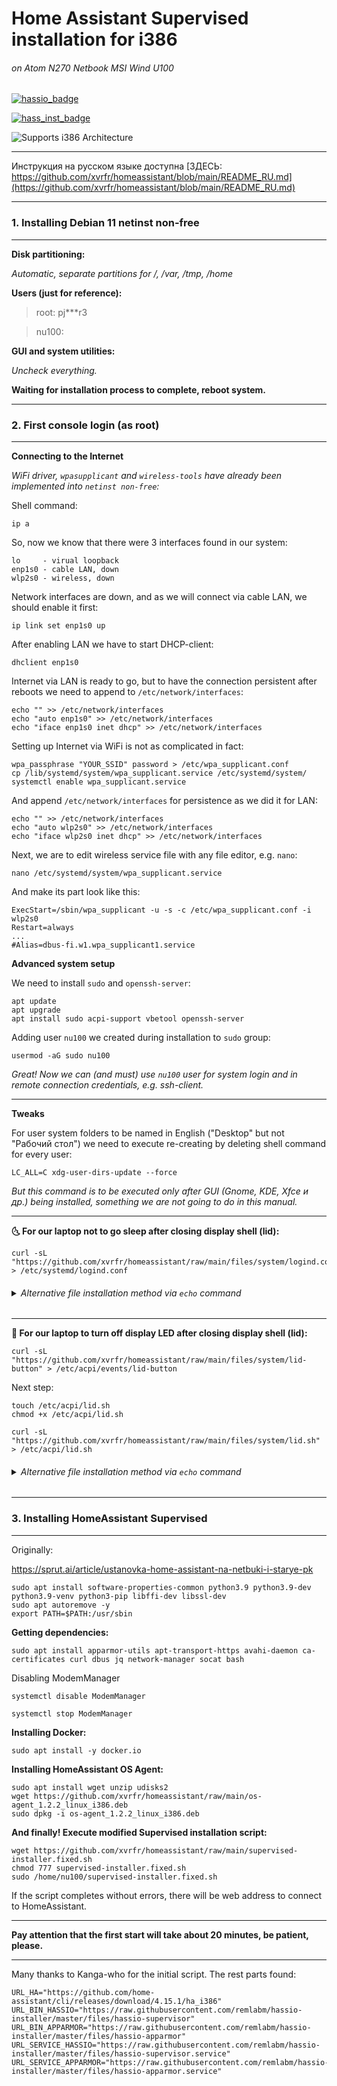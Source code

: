 
# Home Assistant Supervised installation for i386


###### on Atom N270 Netbook MSI Wind U100

[![hassio_badge](https://img.shields.io/badge/home%20assistant-%2341BDF5.svg?&style=for-the-badge&logo=home%20assistant&logoColor=white)](https://www.home-assistant.io/)

[![hass_inst_badge](https://img.shields.io/badge/HomeAssistant-Installer-blue.svg)](https://www.home-assistant.io/)

![Supports i386 Architecture](https://img.shields.io/badge/i386-yes-green.svg)
** **

Инструкция на русском языке доступна [ЗДЕСЬ: https://github.com/xvrfr/homeassistant/blob/main/README_RU.md](https://github.com/xvrfr/homeassistant/blob/main/README_RU.md)

---

### 1. Installing Debian 11 netinst non-free

** **

**Disk partitioning:**

_Automatic, separate partitions for /, /var, /tmp, /home_


**Users (just for reference):**

> root: pj***r3

> nu100: 


**GUI and system utilities:**

_Uncheck everything._

**Waiting for installation process to complete, reboot system.**

** **

### 2. First console login (as root)

** **

**Connecting to the Internet**

_WiFi driver, `wpasupplicant` and `wireless-tools` have already been implemented into `netinst non-free`:_

Shell command:

```Shell
ip a
```

So, now we know that there were 3 interfaces found in our system:
```
lo     - virual loopback
enp1s0 - cable LAN, down
wlp2s0 - wireless, down
```

Network interfaces are down, and as we will connect via cable LAN, we should enable it first:

```
ip link set enp1s0 up
```

After enabling LAN we have to start DHCP-client:
```
dhclient enp1s0
```

Internet via LAN is ready to go, but to have the connection persistent after reboots we need to append to `/etc/network/interfaces`:
```
echo "" >> /etc/network/interfaces
echo "auto enp1s0" >> /etc/network/interfaces
echo "iface enp1s0 inet dhcp" >> /etc/network/interfaces
```
Setting up Internet via WiFi is not as complicated in fact:
```
wpa_passphrase "YOUR_SSID" password > /etc/wpa_supplicant.conf
cp /lib/systemd/system/wpa_supplicant.service /etc/systemd/system/
systemctl enable wpa_supplicant.service
```
And append `/etc/network/interfaces` for persistence as we did it for LAN:
```
echo "" >> /etc/network/interfaces
echo "auto wlp2s0" >> /etc/network/interfaces
echo "iface wlp2s0 inet dhcp" >> /etc/network/interfaces
```
Next, we are to edit wireless service file with any file editor, e.g. `nano`:
```
nano /etc/systemd/system/wpa_supplicant.service
```
And make its part look like this:
```
ExecStart=/sbin/wpa_supplicant -u -s -c /etc/wpa_supplicant.conf -i wlp2s0
Restart=always
...
#Alias=dbus-fi.w1.wpa_supplicant1.service
```

**Advanced system setup**

We need to install `sudo` and `openssh-server`:
```
apt update
apt upgrade
apt install sudo acpi-support vbetool openssh-server 
```

Adding user `nu100` we created during installation to `sudo` group:
```
usermod -aG sudo nu100
```

_Great! Now we can (and must) use `nu100` user for system login and in remote connection credentials, e.g. ssh-client._

---

**Tweaks**

For user system folders to be named in English ("Desktop" but not "Рабочий стол") we need to execute re-creating by deleting shell command for every user:
```
LC_ALL=C xdg-user-dirs-update --force
```
_But this command is to be executed only after GUI (Gnome, KDE, Xfce и др.) being installed, something we are not going to do in this manual._

---

**🌜 For our laptop not to go sleep after closing display shell (lid):**

```
curl -sL "https://github.com/xvrfr/homeassistant/raw/main/files/system/logind.conf" > /etc/systemd/logind.conf
```
<h6><details><summary>Alternative file installation method via <code>echo</code> command
</summary>

```
echo "# /etc/systemd/logind.conf" > /etc/systemd/logind.conf
echo "[Login]" >> /etc/systemd/logind.conf
echo "HandleLidSwitch=ignore" >> /etc/systemd/logind.conf
echo "HandleLidSwitchDocked=ignore" >> /etc/systemd/logind.conf
echo "LidSwitchIgnoreInhibited=no" >> /etc/systemd/logind.conf
```
</details></h6>

---

**🔅 For our laptop to turn off display LED after closing display shell (lid):**

```
curl -sL "https://github.com/xvrfr/homeassistant/raw/main/files/system/lid-button" > /etc/acpi/events/lid-button
```

Next step:

```
touch /etc/acpi/lid.sh
chmod +x /etc/acpi/lid.sh
```
```
curl -sL "https://github.com/xvrfr/homeassistant/raw/main/files/system/lid.sh" > /etc/acpi/lid.sh
```
<h6><details><summary>Alternative file installation method via <code>echo</code> command
</summary>

```
echo "event=button/lid.*" > /etc/acpi/events/lid-button
echo "action=/etc/acpi/lid.sh" >> /etc/acpi/events/lid-button
```
```
touch /etc/acpi/lid.sh
chmod +x /etc/acpi/lid.sh
```
```
echo '#!/bin/bash' >  /etc/acpi/lid.sh
echo "" >> /etc/acpi/lid.sh
echo "grep -q close /proc/acpi/button/lid/*/state" >> /etc/acpi/lid.sh
echo "" >> /etc/acpi/lid.sh
echo "if [ $? = 0 ]; then" >> /etc/acpi/lid.sh
echo "    sleep 0.2" >> /etc/acpi/lid.sh
echo "echo \"vbetool dpms off\"" >> /etc/acpi/lid.sh
echo "fi" >> /etc/acpi/lid.sh
echo "" >> /etc/acpi/lid.sh
echo "grep -q open /proc/acpi/button/lid/*/state" >> /etc/acpi/lid.sh
echo "" >> /etc/acpi/lid.sh
echo "if [ $? = 0 ]; then" >> /etc/acpi/lid.sh
echo "    vbetool dpms on" >> /etc/acpi/lid.sh
echo "fi" >> /etc/acpi/lid.sh
```
To check file creation (optional) use command:
```
nano /etc/acpi/lid.sh
```
</details></h6>

** **
### 3. Installing HomeAssistant Supervised
** **
Originally:

https://sprut.ai/article/ustanovka-home-assistant-na-netbuki-i-starye-pk
```
sudo apt install software-properties-common python3.9 python3.9-dev python3.9-venv python3-pip libffi-dev libssl-dev
sudo apt autoremove -y 
export PATH=$PATH:/usr/sbin
```
**Getting dependencies:**
```
sudo apt install apparmor-utils apt-transport-https avahi-daemon ca-certificates curl dbus jq network-manager socat bash 
```
Disabling ModemManager
```
systemctl disable ModemManager 
```
```
systemctl stop ModemManager 
```
**Installing Docker:**
```
sudo apt install -y docker.io
```
**Installing HomeAssistant OS Agent:**
```
sudo apt install wget unzip udisks2
wget https://github.com/xvrfr/homeassistant/raw/main/os-agent_1.2.2_linux_i386.deb
sudo dpkg -i os-agent_1.2.2_linux_i386.deb
```

**And finally! Execute modified Supervised installation script:**
```
wget https://github.com/xvrfr/homeassistant/raw/main/supervised-installer.fixed.sh
chmod 777 supervised-installer.fixed.sh
sudo /home/nu100/supervised-installer.fixed.sh
```
If the script completes without errors, there will be web address to connect to HomeAssistant.
** **
**Pay attention that the first start will take about 20 minutes, be patient, please.**
** **
Many thanks to Kanga-who for the initial script.
The rest parts found:
```
URL_HA="https://github.com/home-assistant/cli/releases/download/4.15.1/ha_i386"    
URL_BIN_HASSIO="https://raw.githubusercontent.com/remlabm/hassio-installer/master/files/hassio-supervisor"
URL_BIN_APPARMOR="https://raw.githubusercontent.com/remlabm/hassio-installer/master/files/hassio-apparmor"
URL_SERVICE_HASSIO="https://raw.githubusercontent.com/remlabm/hassio-installer/master/files/hassio-supervisor.service"
URL_SERVICE_APPARMOR="https://raw.githubusercontent.com/remlabm/hassio-installer/master/files/hassio-apparmor.service"
```
